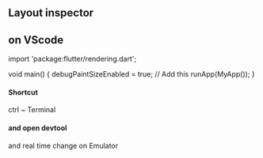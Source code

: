 ## Layout inspector 


## on VScode 

import 'package:flutter/rendering.dart';

void main() {
  debugPaintSizeEnabled = true; // Add this
  runApp(MyApp());
}
#### Shortcut 

ctrl ~  Terminal 
#### and open devtool 

and real time change on Emulator 

